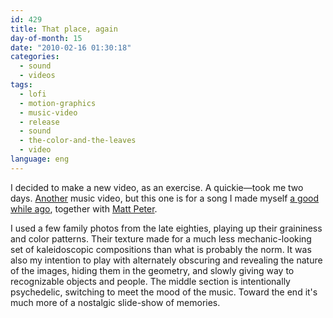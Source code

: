 ```yaml
---
id: 429
title: That place, again
day-of-month: 15
date: "2010-02-16 01:30:18"
categories:
  - sound
  - videos
tags:
  - lofi
  - motion-graphics
  - music-video
  - release
  - sound
  - the-color-and-the-leaves
  - video
language: eng
---
```


<video-embed service="vimeo" id="9476412" width="500" height="281" />

I decided to make a new video, as an exercise. A quickie—took me two days. [Another](/2009/01/volcano/) music video, but this one is for a song I made myself [a good while ago](/2008/12/the-color-and-the-leaves/), together with [Matt Peter](http://www.fireandrobot.com/).

I used a few family photos from the late eighties, playing up their graininess and color patterns. Their texture made for a much less mechanic-looking set of kaleidoscopic compositions than what is probably the norm. It was also my intention to play with alternately obscuring and revealing the nature of the images, hiding them in the geometry, and slowly giving way to recognizable objects and people. The middle section is intentionally psychedelic, switching to meet the mood of the music. Toward the end it's much more of a nostalgic slide-show of memories.
